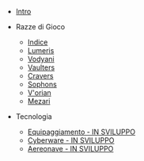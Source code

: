 <!-- docs/_sidebar.md -->

- [Intro](/#main)
- Razze di Gioco
  - [Indice](/pages/races/index.md)
  - [Lumeris](/pages/races/lumeris.md)
  - [Vodyani](/pages/races/vodyani.md)
  - [Vaulters](/pages/races/vaulters.md)
  - [Cravers](/pages/races/cravers.md)
  - [Sophons](/pages/races/sophons.md)
  - [V'orian](/pages/races/vorian.md)
  - [Mezari](/pages/races/mezari.md)

- Tecnologia
  - [Equipaggiamento - IN SVILUPPO](/pages/tech/tools.md)
  - [Cyberware - IN SVILUPPO](/pages/tech/cyberware.md)
  - [Aereonave - IN SVILUPPO](/pages/tech/ship.md)
